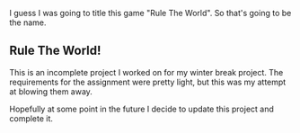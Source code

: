 I guess I was going to title this game "Rule The World". So that's going to be the name.

## Rule The World!
This is an incomplete project I worked on for my winter break project. The requirements for the assignment were pretty light, but this was my attempt at blowing them away.

Hopefully at some point in the future I decide to update this project and complete it.
